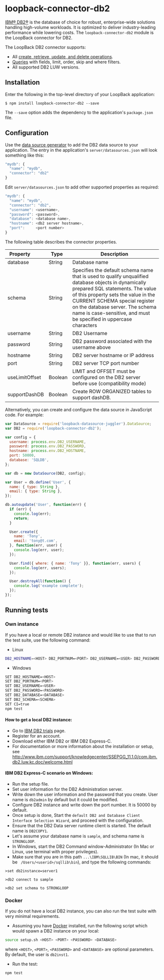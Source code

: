 # loopback-connector-db2

[IBM® DB2®](http://www.ibm.com/analytics/us/en/technology/db2/) is the database of choice for robust, enterprise-wide solutions handling high-volume workloads.
It is optimized to deliver industry-leading performance while lowering costs.  The `loopback-connector-db2` module is the LoopBack connector for DB2.

The LoopBack DB2 connector supports:

- All [create, retrieve, update, and delete operations](http://loopback.io/doc/en/lb2/Creating-updating-and-deleting-data.html).
- [Queries](http://loopback.io/doc/en/lb2/Querying-data.html) with fields, limit, order, skip and where filters.
- All supported DB2 LUW versions.

## Installation

Enter the following in the top-level directory of your LoopBack application:

```
$ npm install loopback-connector-db2 --save
```

The `--save` option adds the dependency to the application's `package.json` file.

## Configuration

Use the [data source generator](http://loopback.io/doc/ja/lb3/Data-source-generator.html)  to add the DB2 data source to your application.
The entry in the application's `server/datasources.json` will look something like this:

```js
"mydb": {
  "name": "mydb",
  "connector": "db2"
}
```

Edit `server/datasources.json` to add other supported properties as required:

```js
"mydb": {
  "name": "mydb",
  "connector": "db2",
  "username": <username>,
  "password": <password>,
  "database": <database name>,
  "hostname": <db2 server hostname>,
  "port":     <port number>
}
```

The following table describes the connector properties.

Property&nbsp;&nbsp;&nbsp;&nbsp;&nbsp;&nbsp;&nbsp;&nbsp;&nbsp; | Type&nbsp;&nbsp;    | Description
---------------| --------| --------
database       | String  | Database name
schema         | String  | Specifies the default schema name that is used to qualify unqualified database objects in dynamically prepared SQL statements. The value of this property sets the value in the CURRENT SCHEMA special register on the database server. The schema name is case-sensitive, and must be specified in uppercase characters
username       | String  | DB2 Username
password       | String  | DB2 password associated with the username above
hostname       | String  | DB2 server hostname or IP address
port           | String  | DB2 server TCP port number
useLimitOffset | Boolean | LIMIT and OFFSET must be configured on the DB2 server before use (compatibility mode)
supportDashDB  | Boolean | Create ROW ORGANIZED tables to support dashDB.


Alternatively, you can create and configure the data source in JavaScript code.
For example:

```js
var DataSource = require('loopback-datasource-juggler').DataSource;
var DB2 = require('loopback-connector-db2');

var config = {
  username: process.env.DB2_USERNAME,
  password: process.env.DB2_PASSWORD,
  hostname: process.env.DB2_HOSTNAME,
  port: 50000,
  database: 'SQLDB',
};

var db = new DataSource(DB2, config);

var User = db.define('User', {
  name: { type: String },
  email: { type: String },
});

db.autoupdate('User', function(err) {
  if (err) {
    console.log(err);
    return;
  }

  User.create({
    name: 'Tony',
    email: 'tony@t.com',
  }, function(err, user) {
    console.log(err, user);
  });

  User.find({ where: { name: 'Tony' }}, function(err, users) {
    console.log(err, users);
  });

  User.destroyAll(function() {
    console.log('example complete');
  });
});
```

## Running tests

### Own instance

If you have a local or remote DB2 instance and would like to use that to run the test suite, use the following command:
- Linux
```bash
DB2_HOSTNAME=<HOST> DB2_PORTNUM=<PORT> DB2_USERNAME=<USER> DB2_PASSWORD=<PASSWORD> DB2_DATABASE=<DATABASE> DB2_SCHEMA=<SCHEMA> CI=true npm test
```
- Windows
```bash
SET DB2_HOSTNAME=<HOST>
SET DB2_PORTNUM=<PORT>
SET DB2_USERNAME=<USER>
SET DB2_PASSWORD=<PASSWORD>
SET DB2_DATABASE=<DATABASE>
SET DB2_SCHEMA=<SCHEMA>
SET CI=true
npm test
```

#### How to get a local DB2 instance:

- Go to [IBM DB2 trials](http://www.ibm.com/analytics/us/en/technology/db2/db2-trials.html) page.
- Register for an account.
- Download either IBM DB2 or IBM DB2 Express-C.
- For documentation or more information about the installation or setup, see http://www.ibm.com/support/knowledgecenter/SSEPGG_11.1.0/com.ibm.db2.luw.kc.doc/welcome.html

#### IBM DB2 Express-C scenario on Windows:
- Run the setup file.
- Set user information for the DB2 Administration server.
- Write down the user information and the password that you create. User name is `db2admin` by default but it could be modified.
- Configure DB2 instance and write down the port number. It is 50000 by default.
- Once setup is done, Start the `default DB2 and Database Client Interface Selection Wizard`, and proceed with the configuration.
- Ensure that the DB2 Data server runtime client is started. The default name is `DB2COPY1`.
- Let's assume your database name is `sample`, and schema name is `STRONGLOOP`.
- In Windows, start the DB2 Command window-Administrator (In Mac or Linux, use terminal with proper privileges).
- Make sure that you are in this path `...\IBM\SQLLIB\BIN` (In mac, it should be ` /Users/<userid>/sqllib\bin`), and type the following commands:

```
>set db2instance=server1

>db2 connect to sample

>db2 set schema to STRONGLOOP
```

### Docker
If you do not have a local DB2 instance, you can also run the test suite with very minimal requirements.
- Assuming you have [Docker](https://docs.docker.com/engine/installation/) installed, run the following script which would spawn a DB2 instance on your local:
```bash
source setup.sh <HOST> <PORT> <PASSWORD> <DATABASE>
```
where `<HOST>`, `<PORT>`, `<PASSWORD>` and `<DATABASE>` are optional parameters. By default, the user is `db2inst1`.
- Run the test:
```bash
npm test
```

